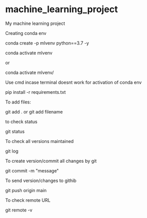 # machine_learning_project
My machine learning project


Creating conda env

conda create -p mlvenv python==3.7 -y

conda activate mlvenv

or 

conda activate mlvenv/

Use cmd incase terminal doesnt work for activation of conda env

pip install -r requirements.txt

To add files:

git add . or git add filename

to check status

git status

To check all versions maintained

git log

To create version/commit all changes by git

git commit -m "message"

To send version/changes to githib

git push origin main

To check remote URL

git remote -v




